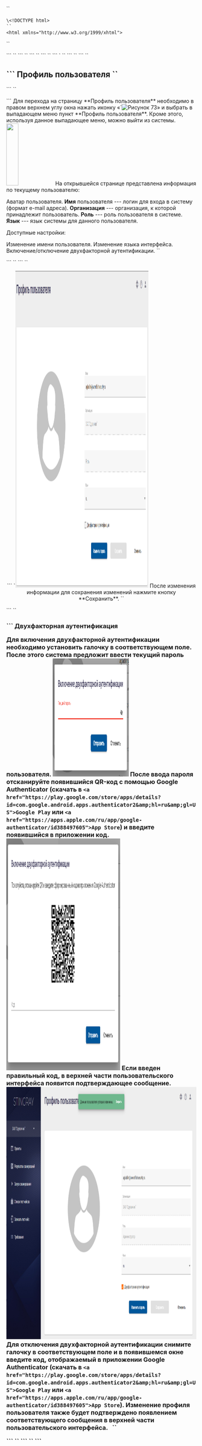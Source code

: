 ``
<?xml version="1.0" encoding="utf-8" ?>
```
\<!DOCTYPE html>
``
<html xmlns="http://www.w3.org/1999/xhtml">
```
``
<head>
```
``
<meta http-equiv="Content-Type" content="text/html; charset=utf-8"/>
```
``
<meta name="generator" content="Adobe RoboHelp 2020"/>
```
``
<title>
```
Профиль пользователя
``
</title>
```
``
<meta name="topic-status" content="Draft"/>
```
`<link rel="stylesheet" type="text/css" href="assets/css/default.css"/>
``
</head>
```
``
<body>
```
``
<h2>
```
Профиль пользователя
``
</h2>
```
``
<p>
```
Для перехода на страницу **Профиль
пользователя** необходимо в правом верхнем углу окна
нажать иконку
«`<img alt="Рисунок 73" height="13.7" src="/smimg/image110.png" width="18.5"/>»
и выбрать в выпадающем меню пункт **Профиль
пользователя**. Кроме этого, используя данное выпадающее
меню, можно выйти из системы.
<img  height="164" src="/smimg/image111.png" width="25%"/>
На открывшейся странице представлена информация по текущему
пользователю:

Аватар пользователя.
**Имя** пользователя --- логин для входа
в систему (формат e-mail адреса).
**Организация** --- организация, к
которой принадлежит пользователь.
**Роль** --- роль пользователя в системе.
**Язык** --- язык системы для данного
пользователя.

Доступные настройки:

Изменение имени пользователя.
Изменение языка интерфейса.
Включение/отключение двухфакторной аутентификации.
``
</li>
```
``
</ul>
```
``
<p class="a1" style="text-align: center">
```
`<img alt="Рисунок 60" height="838" src="/smimg/image112.png" width="70%"/>
После изменения информации для сохранения изменений нажмите кнопку
**Сохранить**.
``
</p>
```
``
<h3 class="a1">
```
Двухфакторная аутентификация

Для включения двухфакторной аутентификации необходимо установить галочку
в соответствующем поле. После этого система предложит ввести текущий
пароль пользователя.
<img alt="Рисунок 61" height="312" src="/smimg/image113.png" style="cursor: nwse-resize;" width="40%"/>
После ввода пароля отсканируйте появившийся QR-код с помощью Google
Authenticator (скачать в
`<a href="https://play.google.com/store/apps/details?id=com.google.android.apps.authenticator2&amp;hl=ru&amp;gl=US">Google
Play`</a> или
`<a href="https://apps.apple.com/ru/app/google-authenticator/id388497605">App
Store`</a>) и введите появившийся в приложении код.
<img height="613" src="/img/image21.png" width="60%"/>
Если введен правильный код, в верхней части пользовательского интерфейса
появится подтверждающее сообщение.
<img alt="Изображение выглядит как текст, снимок экрана, монитор
Автоматически созданное описание" height="667" src="/smimg/image115.png" style="cursor: nwse-resize;" width="100%"/>
Для отключения двухфакторной аутентификации снимите галочку в
соответствующем поле и в появившемся окне введите код, отображаемый в
приложении Google Authenticator (скачать в
`<a href="https://play.google.com/store/apps/details?id=com.google.android.apps.authenticator2&amp;hl=ru&amp;gl=US">Google
Play`</a> или
`<a href="https://apps.apple.com/ru/app/google-authenticator/id388497605">App
Store`</a>). Изменение профиля пользователя также будет
подтверждено появлением соответствующего сообщения в верхней части
пользовательского интерфейса.
 
``
</p>
```
``
</body>
```
``
</html>
```

